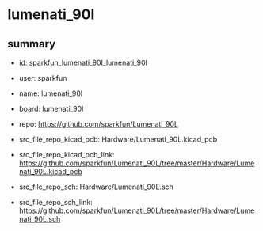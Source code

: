 # lumenati_90l
 
## summary 
* id: sparkfun_lumenati_90l_lumenati_90l
* user: sparkfun
* name: lumenati_90l
* board: lumenati_90l
* repo: https://github.com/sparkfun/Lumenati_90L
* src_file_repo_kicad_pcb: Hardware/Lumenati_90L.kicad_pcb
* src_file_repo_kicad_pcb_link: https://github.com/sparkfun/Lumenati_90L/tree/master/Hardware/Lumenati_90L.kicad_pcb


* src_file_repo_sch: Hardware/Lumenati_90L.sch
* src_file_repo_sch_link: https://github.com/sparkfun/Lumenati_90L/tree/master/Hardware/Lumenati_90L.sch




